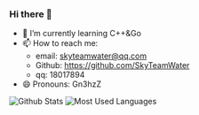 ### Hi there 👋

<!--
**SkyTeamWater/SkyTeamWater** is a ✨ _special_ ✨ repository because its `README.md` (this file) appears on your GitHub profile.

Here are some ideas to get you started:

- 🔭 I’m currently working on ...
- 🌱 I’m currently learning ...
- 👯 I’m looking to collaborate on ...
- 🤔 I’m looking for help with ...
- 💬 Ask me about ...
- 📫 How to reach me: ...
- 😄 Pronouns: ...
- ⚡ Fun fact: ...
-->
 - 🌱 I’m currently learning C++&Go
 - 📫 How to reach me: 
    - email: skyteamwater@qq.com
    - Github: https://github.com/SkyTeamWater
    - qq: 18017894
 - 😄 Pronouns: Gn3hzZ

![Github Stats](https://github-readme-stats.vercel.app/api?username=SkyTeamWater&show_icons=true&theme=radical&count_private=true)
![Most Used Languages](https://github-readme-stats.vercel.app/api/top-langs/?username=SkyTeamWater&theme=radical&layout=compact&count_private=true)
